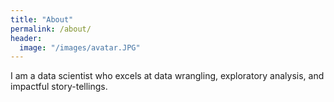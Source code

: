 ```yaml
---
title: "About"
permalink: /about/
header:
  image: "/images/avatar.JPG"
---
```


I am a data scientist who excels at data wrangling, exploratory analysis, and impactful story-tellings.
